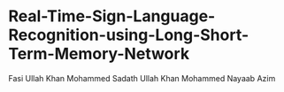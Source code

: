 # Real-Time-Sign-Language-Recognition-using-Long-Short-Term-Memory-Network

Fasi Ullah Khan Mohammed
Sadath Ullah Khan Mohammed
Nayaab Azim
